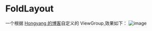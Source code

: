 # FoldLayout
一个根据 [Hongyang 的博客](http://blog.csdn.net/lmj623565791/article/details/44283093)自定义的 ViewGroup,效果如下：
![image](https://github.com/Weiqianghu/FoldLayout/blob/master/img/fold_layout.gif)
